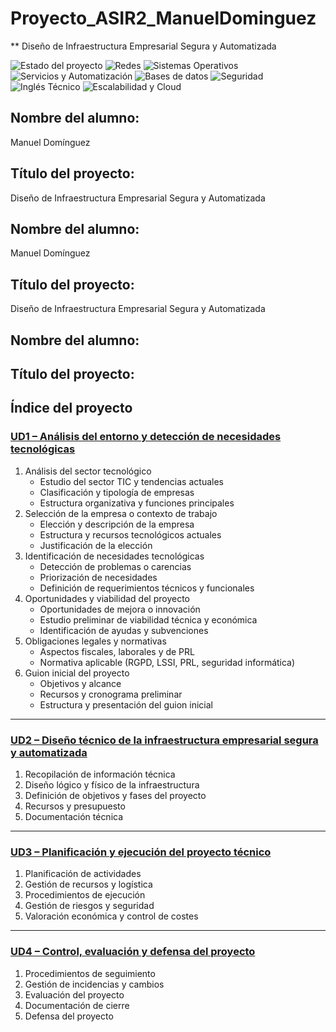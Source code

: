 # Proyecto_ASIR2_ManuelDominguez
** Diseño de Infraestructura Empresarial Segura y Automatizada

![Estado del proyecto](https://img.shields.io/badge/estado-en%20progreso-yellow)
![Redes](https://img.shields.io/badge/Redes-SRI-blue)
![Sistemas Operativos](https://img.shields.io/badge/SO-ASO-orange)
![Servicios y Automatización](https://img.shields.io/badge/SAD%20%2F%20IAW-lightblue)
![Bases de datos](https://img.shields.io/badge/SGBD-MySQL%20%2F%20PostgreSQL-green)
![Seguridad](https://img.shields.io/badge/Seguridad-IPE-2-red)
![Inglés Técnico](https://img.shields.io/badge/Inglés-INGLÉS-yellow)
![Escalabilidad y Cloud](https://img.shields.io/badge/Infraestructura-Cloud%20%26%20Escalable-purple)

## Nombre del alumno:
Manuel Domínguez

## Título del proyecto:
Diseño de Infraestructura Empresarial Segura y Automatizada


## Nombre del alumno:
Manuel Domínguez

## Título del proyecto:
Diseño de Infraestructura Empresarial Segura y Automatizada


## Nombre del alumno:
## Título del proyecto:

## Índice del proyecto

### [UD1 – Análisis del entorno y detección de necesidades tecnológicas](./UD1/ud1.md)
1. Análisis del sector tecnológico  
   - Estudio del sector TIC y tendencias actuales  
   - Clasificación y tipología de empresas  
   - Estructura organizativa y funciones principales  
2. Selección de la empresa o contexto de trabajo  
   - Elección y descripción de la empresa  
   - Estructura y recursos tecnológicos actuales  
   - Justificación de la elección  
3. Identificación de necesidades tecnológicas  
   - Detección de problemas o carencias  
   - Priorización de necesidades  
   - Definición de requerimientos técnicos y funcionales  
4. Oportunidades y viabilidad del proyecto  
   - Oportunidades de mejora o innovación  
   - Estudio preliminar de viabilidad técnica y económica  
   - Identificación de ayudas y subvenciones  
5. Obligaciones legales y normativas  
   - Aspectos fiscales, laborales y de PRL  
   - Normativa aplicable (RGPD, LSSI, PRL, seguridad informática)  
6. Guion inicial del proyecto  
   - Objetivos y alcance  
   - Recursos y cronograma preliminar  
   - Estructura y presentación del guion inicial  

---

### [UD2 – Diseño técnico de la infraestructura empresarial segura y automatizada](./UD2/ud2.md)
1. Recopilación de información técnica  
2. Diseño lógico y físico de la infraestructura  
3. Definición de objetivos y fases del proyecto  
4. Recursos y presupuesto  
5. Documentación técnica  

---

### [UD3 – Planificación y ejecución del proyecto técnico](./UD3/ud3.md)
1. Planificación de actividades  
2. Gestión de recursos y logística  
3. Procedimientos de ejecución  
4. Gestión de riesgos y seguridad  
5. Valoración económica y control de costes  

---

### [UD4 – Control, evaluación y defensa del proyecto](./UD4/ud4.md)
1. Procedimientos de seguimiento  
2. Gestión de incidencias y cambios  
3. Evaluación del proyecto  
4. Documentación de cierre  
5. Defensa del proyecto  

